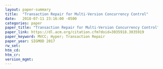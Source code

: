 ```yaml
---
layout: paper-summary
title:  "Transaction Repair for Multi-Version Concurrency Control"
date:   2018-07-11 23:16:00 -0500
categories: paper
paper_title: "Transaction Repair for Multi-Version Concurrency Control"
paper_link: https://dl.acm.org/citation.cfm?doid=3035918.3035919
paper_keyword: MVCC; Hyper; Transaction Repair
paper_year: SIGMOD 2017
rw_set: 
htm_cd: 
htm_cr: 
version_mgmt: 
---
```

 